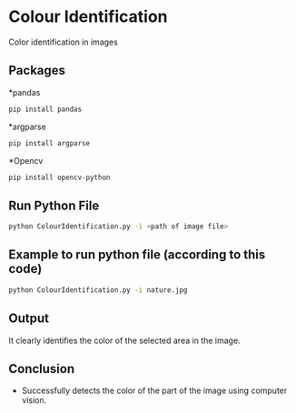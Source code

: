 # Colour Identification
Color identification in images

## Packages

*pandas 

```bash
pip install pandas
```

*argparse

```bash
pip install argparse
```

*Opencv

```bash
pip install opencv-python
```

## Run Python File
```bash
python ColourIdentification.py -i <path of image file>
```
## Example to run python file (according to this code)
```bash
python ColourIdentification.py -i nature.jpg
```

## Output

It clearly identifies the color of the selected area in the image.

## Conclusion 

   * Successfully detects the color of the part of the image using computer vision.
